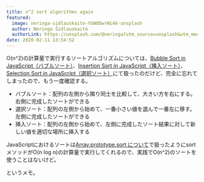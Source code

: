 ```yaml
---
title: n^2 sort algorithms again
featured:
  image: neringa-sidlauskaite-YGWODwrWi4k-unsplash
  author: Neringa Šidlauskaitė
  authorLink: https://unsplash.com/@neringa?utm_source=unsplash&utm_medium=referral&utm_content=creditCopyText
date: 2020-02-11 13:54:52
---
```

O(n^2)の計算量で実行するソートアルゴリズムについては、[Bubble Sort in JavaScript（バブルソート）](https://memolog.org/2018/bubble-sort-in-javascript.html)、[Insertion Sort in JavaScript（挿入ソート）](https://memolog.org/2018/insertion-sort-in-javascript.html)、[Selection Sort in JavaScript（選択ソート）](https://memolog.org/2018/selection-sort-in-javascript.html)にて扱ったのだけど、完全に忘れてしまったので、もう一度確認する。<!-- more -->

* バブルソート：配列の左側から隣り同士を比較して、大きい方を右にする。右側に完成したソートができる
* 選択ソート：配列の左側から始めて、一番小さい値を選んで一番左に移す。左側に完成したソートができる
* 挿入ソート：配列の左側から始めて、左側に完成したソート結果に対して新しい値を適切な場所に挿入する

JavaScriptにおけるソートは[Array.prototype.sort について](https://memolog.org/2018/about-array-prototype-sort.html)で扱ったようにsortメソッドがO(n log n)の計算量で実行してくれるので、実践でO(n^2)のソートを使うことはないけど。

というメモ。



